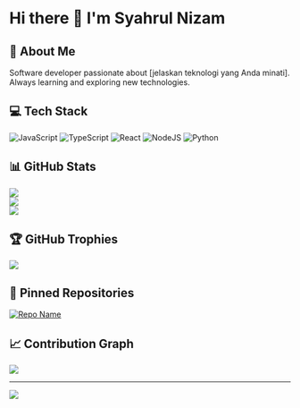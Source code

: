 
# Hi there 👋 I'm Syahrul Nizam

## 💫 About Me
Software developer passionate about [jelaskan teknologi yang Anda minati]. Always learning and exploring new technologies.

## 💻 Tech Stack
![JavaScript](https://img.shields.io/badge/javascript-%23323330.svg?style=for-the-badge&logo=javascript&logoColor=%23F7DF1E)
![TypeScript](https://img.shields.io/badge/typescript-%23007ACC.svg?style=for-the-badge&logo=typescript&logoColor=white)
![React](https://img.shields.io/badge/react-%2320232a.svg?style=for-the-badge&logo=react&logoColor=%2361DAFB)
![NodeJS](https://img.shields.io/badge/node.js-6DA55F?style=for-the-badge&logo=node.js&logoColor=white)
![Python](https://img.shields.io/badge/python-3670A0?style=for-the-badge&logo=python&logoColor=ffdd54)
<!-- Tambahkan teknologi lain yang Anda kuasai -->

## 📊 GitHub Stats
![](https://github-readme-stats.vercel.app/api?username=syahrulnizam7&theme=radical&hide_border=false&include_all_commits=true&count_private=true)<br/>
![](https://github-readme-streak-stats.herokuapp.com/?user=syahrulnizam7&theme=radical&hide_border=false)<br/>
![](https://github-readme-stats.vercel.app/api/top-langs/?username=syahrulnizam7&theme=radical&hide_border=false&include_all_commits=true&count_private=true&layout=compact)

## 🏆 GitHub Trophies
![](https://github-profile-trophy.vercel.app/?username=syahrulnizam7&theme=radical&no-frame=false&no-bg=true&margin-w=4)

## 📌 Pinned Repositories
[![Repo Name](https://github-readme-stats.vercel.app/api/pin/?username=syahrulnizam7&repo=NAMA_REPO&theme=radical)](https://github.com/syahrulnizam7/NAMA_REPO)
<!-- Ganti NAMA_REPO dengan repository yang ingin Anda tampilkan -->

## 📈 Contribution Graph
![](https://activity-graph.herokuapp.com/graph?username=syahrulnizam7&theme=react-dark)

---

[![](https://visitcount.itsvg.in/api?id=syahrulnizam7&icon=0&color=0)](https://visitcount.itsvg.in)

<!-- Customized with inspiration from https://gprm.itsvg.in/ -->
